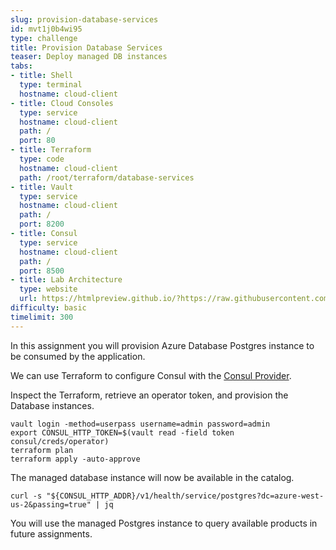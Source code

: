 ```yaml
---
slug: provision-database-services
id: mvt1j0b4wi95
type: challenge
title: Provision Database Services
teaser: Deploy managed DB instances
tabs:
- title: Shell
  type: terminal
  hostname: cloud-client
- title: Cloud Consoles
  type: service
  hostname: cloud-client
  path: /
  port: 80
- title: Terraform
  type: code
  hostname: cloud-client
  path: /root/terraform/database-services
- title: Vault
  type: service
  hostname: cloud-client
  path: /
  port: 8200
- title: Consul
  type: service
  hostname: cloud-client
  path: /
  port: 8500
- title: Lab Architecture
  type: website
  url: https://htmlpreview.github.io/?https://raw.githubusercontent.com/hashicorp/field-workshops-consul/blob/master/instruqt-tracks/multi-cloud-service-networking-with-consul/assets/diagrams/diagrams.html
difficulty: basic
timelimit: 300
---
```

In this assignment you will provision Azure Database Postgres instance to be consumed by the application. <br>

We can use Terraform to configure Consul with the [Consul Provider](https://registry.terraform.io/providers/hashicorp/consul/latest/docs).

Inspect the Terraform, retrieve an operator token, and provision the Database instances. <br>

```
vault login -method=userpass username=admin password=admin
export CONSUL_HTTP_TOKEN=$(vault read -field token consul/creds/operator)
terraform plan
terraform apply -auto-approve
```

The managed database instance will now be available in the catalog.

```
curl -s "${CONSUL_HTTP_ADDR}/v1/health/service/postgres?dc=azure-west-us-2&passing=true" | jq
```

You will use the managed Postgres instance to query available products in future assignments.
